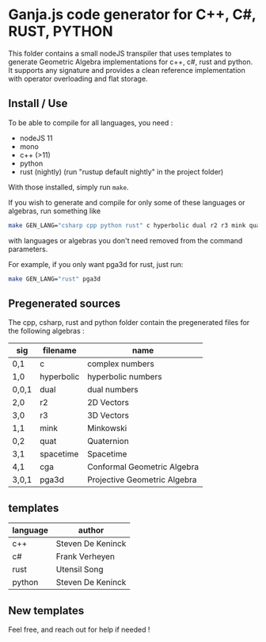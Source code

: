 # Ganja.js code generator for C++, C#, RUST, PYTHON

This folder contains a small nodeJS transpiler that uses templates to generate Geometric Algebra implementations
for c++, c#, rust and python. It supports any signature and provides a clean reference implementation with operator
overloading and flat storage.

## Install / Use

To be able to compile for all languages, you need :

* nodeJS 11
* mono
* c++ (>11)
* python
* rust (nightly) (run "rustup default nightly" in the project folder)

With those installed, simply run `make`.

If you wish to generate and compile for only some of these languages or algebras, run something like

```bash
make GEN_LANG="csharp cpp python rust" c hyperbolic dual r2 r3 mink quat r111 spacetime cga pga3d
```

with languages or algebras you don't need removed from the command parameters.

For example, if you only want pga3d for rust, just run:

```bash
make GEN_LANG="rust" pga3d
```

## Pregenerated sources

The cpp, csharp, rust and python folder contain the pregenerated files for the following algebras :

| sig   | filename     | name                         |
|-------|--------------|------------------------------|
| 0,1   | c            | complex numbers              |
| 1,0   | hyperbolic   | hyperbolic numbers           |
| 0,0,1 | dual         | dual numbers                 |
| 2,0   | r2           | 2D Vectors                   |
| 3,0   | r3           | 3D Vectors                   |
| 1,1   | mink         | Minkowski                    | 
| 0,2   | quat         | Quaternion                   |
| 3,1   | spacetime    | Spacetime                    | 
| 4,1   | cga          | Conformal Geometric Algebra  |
| 3,0,1 | pga3d        | Projective Geometric Algebra |

## templates

| language | author              |
|----------|---------------------|
| c++      | Steven De Keninck   |
| c#       | Frank Verheyen      |
| rust     | Utensil Song        |
| python   | Steven De Keninck   |

## New templates

Feel free, and reach out for help if needed !